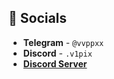## 💬 Socials
- __Telegram__ - `@vvppxx`
- __Discord__ - `.v1pix`
- __[Discord Server](https://discord.gg/uM2uSEJzQJ)__
